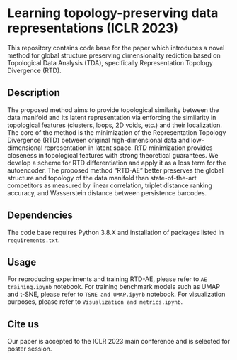 # Learning topology-preserving data representations (ICLR 2023)

This repository contains code base for the paper which introduces a novel method for global structure preserving dimensionality rediction based on Topological Data Analysis (TDA), specifically Representation Topology Divergence (RTD).

## Description

The proposed method aims to provide topological similarity between the data manifold and its latent representation via enforcing the similarity in topological features (clusters, loops, 2D voids, etc.) and their localization. The core of the method is the minimization of the Representation Topology Divergence (RTD) between original high-dimensional data and low-dimensional representation in latent space. RTD minimization provides closeness in topological features with strong theoretical guarantees. We develop a scheme for RTD differentiation and apply it as a loss term for the autoencoder. The proposed method “RTD-AE” better preserves the global structure and topology of the data manifold than state-of-the-art competitors as measured by linear correlation, triplet distance ranking accuracy, and Wasserstein distance between persistence barcodes.

## Dependencies

The code base requires Python 3.8.X and installation of packages listed in `requirements.txt`. 

## Usage

For reproducing experiments and training RTD-AE, please refer to `AE training.ipynb` notebook. 
For training benchmark models such as UMAP and t-SNE, please refer to `TSNE and UMAP.ipynb` notebook.
For visualization purposes, please refer to `Visualization and metrics.ipynb`.

## Cite us

Our paper is accepted to the ICLR 2023 main conference and is selected for poster session.
